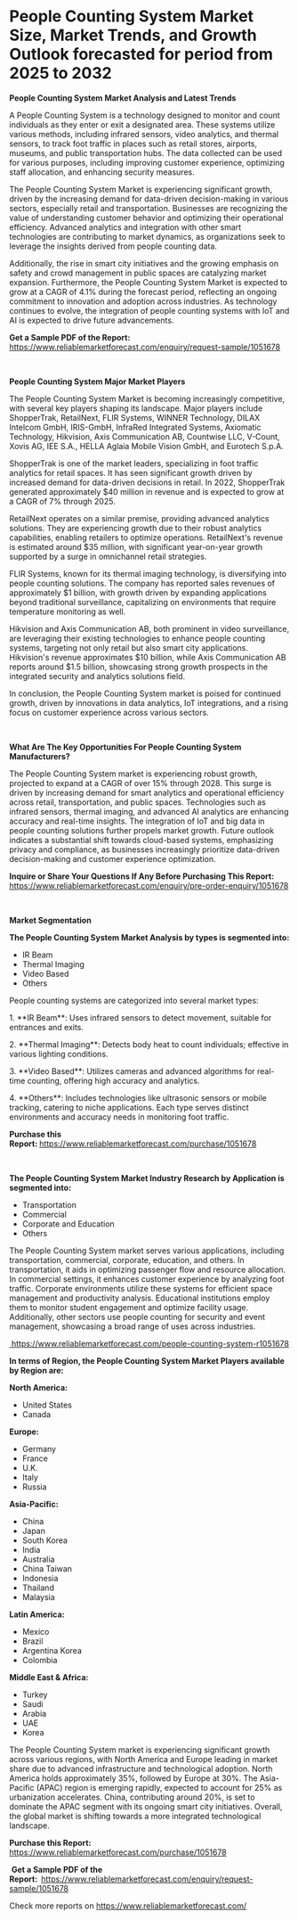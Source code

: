 <p><h1>People Counting System Market Size, Market Trends, and Growth Outlook forecasted for period from 2025 to 2032</h1></p><p><strong>People Counting System Market Analysis and Latest Trends</strong></p>
<p><p>A People Counting System is a technology designed to monitor and count individuals as they enter or exit a designated area. These systems utilize various methods, including infrared sensors, video analytics, and thermal sensors, to track foot traffic in places such as retail stores, airports, museums, and public transportation hubs. The data collected can be used for various purposes, including improving customer experience, optimizing staff allocation, and enhancing security measures.</p><p>The People Counting System Market is experiencing significant growth, driven by the increasing demand for data-driven decision-making in various sectors, especially retail and transportation. Businesses are recognizing the value of understanding customer behavior and optimizing their operational efficiency. Advanced analytics and integration with other smart technologies are contributing to market dynamics, as organizations seek to leverage the insights derived from people counting data.</p><p>Additionally, the rise in smart city initiatives and the growing emphasis on safety and crowd management in public spaces are catalyzing market expansion. Furthermore, the People Counting System Market is expected to grow at a CAGR of 4.1% during the forecast period, reflecting an ongoing commitment to innovation and adoption across industries. As technology continues to evolve, the integration of people counting systems with IoT and AI is expected to drive future advancements.</p></p>
<p><strong>Get a Sample PDF of the Report:&nbsp;</strong> <a href="https://www.reliablemarketforecast.com/enquiry/request-sample/1051678?utm_campaign=2413&utm_medium=2&utm_source=Github&utm_content=ia&utm_term=10032025&utm_id=people-counting-system">https://www.reliablemarketforecast.com/enquiry/request-sample/1051678</a></p>
<p>&nbsp;</p>
<p><strong>People Counting System Major Market Players</strong></p>
<p><p>The People Counting System Market is becoming increasingly competitive, with several key players shaping its landscape. Major players include ShopperTrak, RetailNext, FLIR Systems, WINNER Technology, DILAX Intelcom GmbH, IRIS-GmbH, InfraRed Integrated Systems, Axiomatic Technology, Hikvision, Axis Communication AB, Countwise LLC, V-Count, Xovis AG, IEE S.A., HELLA Aglaia Mobile Vision GmbH, and Eurotech S.p.A.</p><p>ShopperTrak is one of the market leaders, specializing in foot traffic analytics for retail spaces. It has seen significant growth driven by increased demand for data-driven decisions in retail. In 2022, ShopperTrak generated approximately $40 million in revenue and is expected to grow at a CAGR of 7% through 2025.</p><p>RetailNext operates on a similar premise, providing advanced analytics solutions. They are experiencing growth due to their robust analytics capabilities, enabling retailers to optimize operations. RetailNext's revenue is estimated around $35 million, with significant year-on-year growth supported by a surge in omnichannel retail strategies.</p><p>FLIR Systems, known for its thermal imaging technology, is diversifying into people counting solutions. The company has reported sales revenues of approximately $1 billion, with growth driven by expanding applications beyond traditional surveillance, capitalizing on environments that require temperature monitoring as well.</p><p>Hikvision and Axis Communication AB, both prominent in video surveillance, are leveraging their existing technologies to enhance people counting systems, targeting not only retail but also smart city applications. Hikvision's revenue approximates $10 billion, while Axis Communication AB reports around $1.5 billion, showcasing strong growth prospects in the integrated security and analytics solutions field.</p><p>In conclusion, the People Counting System market is poised for continued growth, driven by innovations in data analytics, IoT integrations, and a rising focus on customer experience across various sectors.</p></p>
<p>&nbsp;</p>
<p><strong>What Are The Key Opportunities For People Counting System Manufacturers?</strong></p>
<p><p>The People Counting System market is experiencing robust growth, projected to expand at a CAGR of over 15% through 2028. This surge is driven by increasing demand for smart analytics and operational efficiency across retail, transportation, and public spaces. Technologies such as infrared sensors, thermal imaging, and advanced AI analytics are enhancing accuracy and real-time insights. The integration of IoT and big data in people counting solutions further propels market growth. Future outlook indicates a substantial shift towards cloud-based systems, emphasizing privacy and compliance, as businesses increasingly prioritize data-driven decision-making and customer experience optimization.</p></p>
<p><strong>Inquire or Share Your Questions If Any Before Purchasing This Report:</strong> <a href="https://www.reliablemarketforecast.com/enquiry/pre-order-enquiry/1051678?utm_campaign=2413&utm_medium=2&utm_source=Github&utm_content=ia&utm_term=10032025&utm_id=people-counting-system">https://www.reliablemarketforecast.com/enquiry/pre-order-enquiry/1051678</a></p>
<p>&nbsp;</p>
<p><strong>Market Segmentation</strong></p>
<p><strong>The People Counting System Market Analysis by types is segmented into:</strong></p>
<p><ul><li>IR Beam</li><li>Thermal Imaging</li><li>Video Based</li><li>Others</li></ul></p>
<p><p>People counting systems are categorized into several market types: </p><p>1. **IR Beam**: Uses infrared sensors to detect movement, suitable for entrances and exits.</p><p>2. **Thermal Imaging**: Detects body heat to count individuals; effective in various lighting conditions.</p><p>3. **Video Based**: Utilizes cameras and advanced algorithms for real-time counting, offering high accuracy and analytics.</p><p>4. **Others**: Includes technologies like ultrasonic sensors or mobile tracking, catering to niche applications. Each type serves distinct environments and accuracy needs in monitoring foot traffic.</p></p>
<p><strong>Purchase this Report:&nbsp;</strong><a href="https://www.reliablemarketforecast.com/purchase/1051678?utm_campaign=2413&utm_medium=2&utm_source=Github&utm_content=ia&utm_term=10032025&utm_id=people-counting-system">https://www.reliablemarketforecast.com/purchase/1051678</a></p>
<p>&nbsp;</p>
<p><strong>The People Counting System Market Industry Research by Application is segmented into:</strong></p>
<p><ul><li>Transportation</li><li>Commercial</li><li>Corporate and Education</li><li>Others</li></ul></p>
<p><p>The People Counting System market serves various applications, including transportation, commercial, corporate, education, and others. In transportation, it aids in optimizing passenger flow and resource allocation. In commercial settings, it enhances customer experience by analyzing foot traffic. Corporate environments utilize these systems for efficient space management and productivity analysis. Educational institutions employ them to monitor student engagement and optimize facility usage. Additionally, other sectors use people counting for security and event management, showcasing a broad range of uses across industries.</p></p>
<p><a href="https://www.reliablemarketforecast.com/people-counting-system-r1051678?utm_campaign=2413&utm_medium=2&utm_source=Github&utm_content=ia&utm_term=10032025&utm_id=people-counting-system">&nbsp;https://www.reliablemarketforecast.com/people-counting-system-r1051678</a></p>
<p><strong>In terms of Region, the People Counting System Market Players available by Region are:</strong></p>
<p>
    <p> <strong> North America: </strong>
        <ul>
            <li>United States</li>
            <li>Canada</li>
        </ul>
        </p> 
    <p> <strong> Europe: </strong>
        <ul>
            <li>Germany</li>
            <li>France</li>
            <li>U.K.</li>
            <li>Italy</li>
            <li>Russia</li>
        </ul>
        </p> 
    <p> <strong> Asia-Pacific: </strong>
        <ul>
            <li>China</li>
            <li>Japan</li>
            <li>South Korea</li>
            <li>India</li>
            <li>Australia</li>
            <li>China Taiwan</li>
            <li>Indonesia</li>
            <li>Thailand</li>
            <li>Malaysia</li>
        </ul>
        </p> 
    <p> <strong> Latin America: </strong>
        <ul>
            <li>Mexico</li>
            <li>Brazil</li>
            <li>Argentina Korea</li>
            <li>Colombia</li>
        </ul>
        </p> 
    <p> <strong> Middle East & Africa: </strong>
        <ul>
            <li>Turkey</li>
            <li>Saudi</li>
            <li>Arabia</li>
            <li>UAE</li>
            <li>Korea</li>
        </ul>
    </p>
    </p>
<p><p>The People Counting System market is experiencing significant growth across various regions, with North America and Europe leading in market share due to advanced infrastructure and technological adoption. North America holds approximately 35%, followed by Europe at 30%. The Asia-Pacific (APAC) region is emerging rapidly, expected to account for 25% as urbanization accelerates. China, contributing around 20%, is set to dominate the APAC segment with its ongoing smart city initiatives. Overall, the global market is shifting towards a more integrated technological landscape.</p></p>
<p><strong>Purchase this Report: </strong><a href="https://www.reliablemarketforecast.com/purchase/1051678?utm_campaign=2413&utm_medium=2&utm_source=Github&utm_content=ia&utm_term=10032025&utm_id=people-counting-system">https://www.reliablemarketforecast.com/purchase/1051678</a></p>
<p>&nbsp;<strong>Get a Sample PDF of the Report:&nbsp;&nbsp;</strong><a href="https://www.reliablemarketforecast.com/enquiry/request-sample/1051678?utm_campaign=2413&utm_medium=2&utm_source=Github&utm_content=ia&utm_term=10032025&utm_id=people-counting-system">https://www.reliablemarketforecast.com/enquiry/request-sample/1051678</a></p>
<p><strong></strong></p>
<p>Check more reports on <a href="https://www.reliablemarketforecast.com/?utm_campaign=2413&utm_medium=2&utm_source=Github&utm_content=ia&utm_term=10032025&utm_id=people-counting-system">https://www.reliablemarketforecast.com/</a></p>
